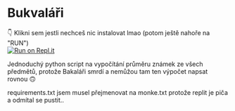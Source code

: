 # Bukvaláři  
👇 Klikni sem jestli nechceš nic instalovat lmao (potom ještě nahoře na "RUN")  
[![Run on Repl.it](https://repl.it/badge/github/CNDRD/Bukvalari)](https://repl.it/github/CNDRD/Bukvalari)  

Jednoduchý python script na vypočítání průměru známek ze všech předmětů, protože Bakaláři smrdí a nemůžou tam ten výpočet napsat rovnou 🙃  

requirements.txt jsem musel přejmenovat na monke.txt protože replit je piča a odmítal se pustit..  
